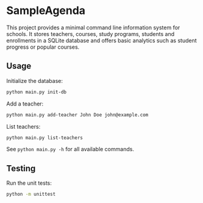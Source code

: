 # SampleAgenda

This project provides a minimal command line information system for schools.
It stores teachers, courses, study programs, students and enrollments in a
SQLite database and offers basic analytics such as student progress or popular
courses.

## Usage

Initialize the database:

```bash
python main.py init-db
```

Add a teacher:

```bash
python main.py add-teacher John Doe john@example.com
```

List teachers:

```bash
python main.py list-teachers
```

See `python main.py -h` for all available commands.

## Testing

Run the unit tests:

```bash
python -m unittest
```
